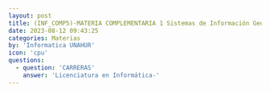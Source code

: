 ```yaml
---
layout: post
title: (INF_COMP5)-MATERIA COMPLEMENTARIA 1 Sistemas de Información Geográfica
date: 2023-08-12 09:43:25
categories: Materias
by: 'Informatica UNAHUR'
icon: 'cpu'
questions:
  - question: 'CARRERAS'
    answer: 'Licenciatura en Informática-'
---
```

